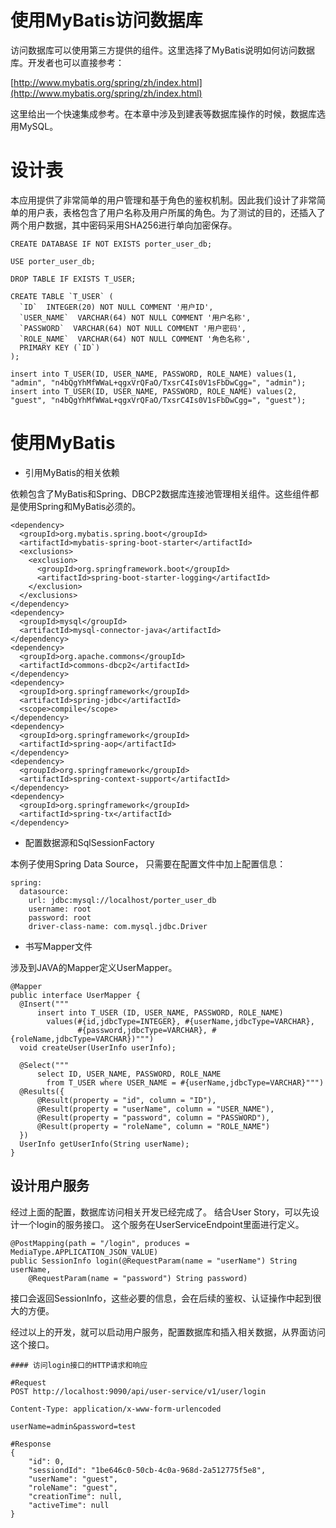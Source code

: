 # 使用MyBatis访问数据库

访问数据库可以使用第三方提供的组件。这里选择了MyBatis说明如何访问数据库。开发者也可以直接参考：

[http://www.mybatis.org/spring/zh/index.html](http://www.mybatis.org/spring/zh/index.html)

这里给出一个快速集成参考。在本章中涉及到建表等数据库操作的时候，数据库选用MySQL。

# 设计表

本应用提供了非常简单的用户管理和基于角色的鉴权机制。因此我们设计了非常简单的用户表，表格包含了用户名称及用户所属的角色。为了测试的目的，还插入了两个用户数据，其中密码采用SHA256进行单向加密保存。

    CREATE DATABASE IF NOT EXISTS porter_user_db;

    USE porter_user_db;

    DROP TABLE IF EXISTS T_USER;

    CREATE TABLE `T_USER` (
      `ID`  INTEGER(20) NOT NULL COMMENT '用户ID',
      `USER_NAME`  VARCHAR(64) NOT NULL COMMENT '用户名称',
      `PASSWORD`  VARCHAR(64) NOT NULL COMMENT '用户密码',
      `ROLE_NAME`  VARCHAR(64) NOT NULL COMMENT '角色名称',
      PRIMARY KEY (`ID`)
    );

    insert into T_USER(ID, USER_NAME, PASSWORD, ROLE_NAME) values(1, "admin", "n4bQgYhMfWWaL+qgxVrQFaO/TxsrC4Is0V1sFbDwCgg=", "admin");
    insert into T_USER(ID, USER_NAME, PASSWORD, ROLE_NAME) values(2, "guest", "n4bQgYhMfWWaL+qgxVrQFaO/TxsrC4Is0V1sFbDwCgg=", "guest");

# 使用MyBatis

* 引用MyBatis的相关依赖

依赖包含了MyBatis和Spring、DBCP2数据库连接池管理相关组件。这些组件都是使用Spring和MyBatis必须的。

```
<dependency>
  <groupId>org.mybatis.spring.boot</groupId>
  <artifactId>mybatis-spring-boot-starter</artifactId>
  <exclusions>
    <exclusion>
      <groupId>org.springframework.boot</groupId>
      <artifactId>spring-boot-starter-logging</artifactId>
    </exclusion>
  </exclusions>
</dependency>
<dependency>
  <groupId>mysql</groupId>
  <artifactId>mysql-connector-java</artifactId>
</dependency>
<dependency>
  <groupId>org.apache.commons</groupId>
  <artifactId>commons-dbcp2</artifactId>
</dependency>
<dependency>
  <groupId>org.springframework</groupId>
  <artifactId>spring-jdbc</artifactId>
  <scope>compile</scope>
</dependency>
<dependency>
  <groupId>org.springframework</groupId>
  <artifactId>spring-aop</artifactId>
</dependency>
<dependency>
  <groupId>org.springframework</groupId>
  <artifactId>spring-context-support</artifactId>
</dependency>
<dependency>
  <groupId>org.springframework</groupId>
  <artifactId>spring-tx</artifactId>
</dependency>
```

* 配置数据源和SqlSessionFactory

本例子使用Spring Data Source， 只需要在配置文件中加上配置信息：

```
spring:
  datasource:
    url: jdbc:mysql://localhost/porter_user_db
    username: root
    password: root
    driver-class-name: com.mysql.jdbc.Driver
```

* 书写Mapper文件

涉及到JAVA的Mapper定义UserMapper。

```
@Mapper
public interface UserMapper {
  @Insert("""
      insert into T_USER (ID, USER_NAME, PASSWORD, ROLE_NAME)
        values(#{id,jdbcType=INTEGER}, #{userName,jdbcType=VARCHAR},
               #{password,jdbcType=VARCHAR}, #{roleName,jdbcType=VARCHAR})""")
  void createUser(UserInfo userInfo);

  @Select("""
      select ID, USER_NAME, PASSWORD, ROLE_NAME
        from T_USER where USER_NAME = #{userName,jdbcType=VARCHAR}""")
  @Results({
      @Result(property = "id", column = "ID"),
      @Result(property = "userName", column = "USER_NAME"),
      @Result(property = "password", column = "PASSWORD"),
      @Result(property = "roleName", column = "ROLE_NAME")
  })
  UserInfo getUserInfo(String userName);
}

```

## 设计用户服务

经过上面的配置，数据库访问相关开发已经完成了。 结合User Story，可以先设计一个login的服务接口。 这个服务在UserServiceEndpoint里面进行定义。

```
@PostMapping(path = "/login", produces = MediaType.APPLICATION_JSON_VALUE)
public SessionInfo login(@RequestParam(name = "userName") String userName, 
    @RequestParam(name = "password") String password)
```

接口会返回SessionInfo，这些必要的信息，会在后续的鉴权、认证操作中起到很大的方便。

经过以上的开发，就可以启动用户服务，配置数据库和插入相关数据，从界面访问这个接口。

```
#### 访问login接口的HTTP请求和响应

#Request
POST http://localhost:9090/api/user-service/v1/user/login

Content-Type: application/x-www-form-urlencoded

userName=admin&password=test

#Response
{
    "id": 0,
    "sessiondId": "1be646c0-50cb-4c0a-968d-2a512775f5e8",
    "userName": "guest",
    "roleName": "guest",
    "creationTime": null,
    "activeTime": null
}
```



